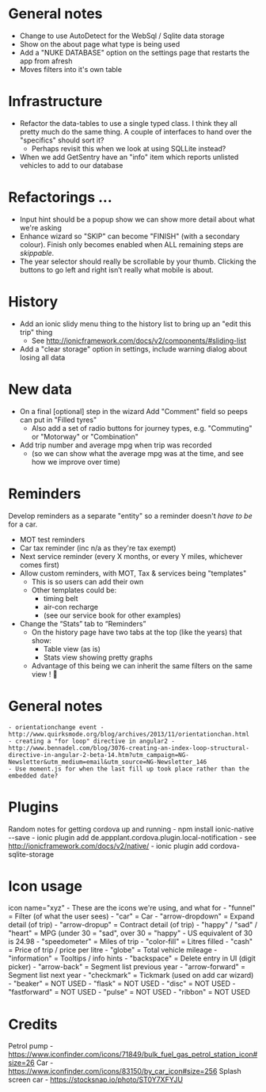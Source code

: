 # General notes
 - Change to use AutoDetect for the WebSql / Sqlite data storage
 - Show on the about page what type is being used
 - Add a "NUKE DATABASE" option on the settings page that restarts the app from afresh
 - Moves filters into it's own table

# Infrastructure
* Refactor the data-tables to use a single typed class.  I think they all pretty much do the same thing. A couple of interfaces to hand over the "specifics" should sort it?
	- Perhaps revisit this when we look at using SQLLite instead?	
* When we add GetSentry have an "info" item which reports unlisted vehicles to add to our database

# Refactorings ...
* Input hint should be a popup show we can show more detail about what we're asking
* Enhance wizard so "SKIP" can become "FINISH" (with a secondary colour).  Finish only becomes enabled when ALL remaining steps are _skippable_.	
*	The year selector should really be scrollable by your thumb.  Clicking the buttons to go left and right isn’t really what mobile is about.

# History
* Add an ionic slidy menu thing to the history list to bring up an "edit this trip" thing
	- See http://ionicframework.com/docs/v2/components/#sliding-list
* Add a "clear storage" option in settings, include warning dialog about losing all data	

# New data
- On a final [optional] step in the wizard Add "Comment" field so peeps can put in "Filled tyres"
	- Also add a set of radio buttons for journey types, e.g. "Commuting" or "Motorway" or "Combination"
- Add trip number and average mpg when trip was recorded 
	- (so we can show what the average mpg was at the time, and see how we improve over time)

# Reminders
Develop reminders as a separate "entity" so a reminder doesn't _have to be_ for a car.
- MOT test reminders
- Car tax reminder (inc n/a as they're tax exempt)
- Next service reminder (every X months, or every Y miles, whichever comes first)
- Allow custom reminders, with MOT, Tax & services being "templates" 
	- This is so users can add their own
	- Other templates could be:
		+ timing belt
		+ air-con recharge
		+ (see our service book for other examples)
- Change the “Stats” tab to “Reminders”
	- On the history page have two tabs at the top (like the years) that show:
		+ Table view (as is)
		+ Stats view showing pretty graphs
	- Advantage of this being we can inherit the same filters on the same view ! 


# General notes
	- orientationchange event - http://www.quirksmode.org/blog/archives/2013/11/orientationchan.html
	- creating a "for loop" directive in angular2 - http://www.bennadel.com/blog/3076-creating-an-index-loop-structural-directive-in-angular-2-beta-14.htm?utm_campaign=NG-Newsletter&utm_medium=email&utm_source=NG-Newsletter_146
	- Use moment.js for when the last fill up took place rather than the embedded date?

# Plugins
Random notes for getting cordova up and running
	- npm install ionic-native --save
	- ionic plugin add de.appplant.cordova.plugin.local-notification
	- see http://ionicframework.com/docs/v2/native/
	- ionic plugin add cordova-sqlite-storage
	

# Icon usage
icon name="xyz" - These are the icons we're using, and what for
	-	"funnel"                  = Filter (of what the user sees)
	- "car"                     = Car
	- "arrow-dropdown"          = Expand detail (of trip)
	- "arrow-dropup"            = Contract detail (of trip)
	- "happy" / "sad" / "heart" = MPG (under 30 = "sad", over 30 = "happy" - US equivalent of 30 is 24.98
	- "speedometer"             = Miles of trip
	- "color-fill"              = Litres filled
	- "cash"                    = Price of trip / price per litre
	- "globe"                   = Total vehicle mileage
	- "information"             = Tooltips / info hints
	- "backspace"               = Delete entry in UI (digit picker)
	- "arrow-back"              = Segment list previous year
	- "arrow-forward"           = Segment list next year
	- "checkmark"               = Tickmark (used on add car wizard)
	- "beaker"                  = NOT USED
	- "flask"                   = NOT USED
	- "disc"                    = NOT USED
	- "fastforward"             = NOT USED
	- "pulse"                   = NOT USED
	- "ribbon"                  = NOT USED

Credits
=======
Petrol pump - https://www.iconfinder.com/icons/71849/bulk_fuel_gas_petrol_station_icon#size=26
Car - https://www.iconfinder.com/icons/83150/by_car_icon#size=256
Splash screen car - https://stocksnap.io/photo/ST0Y7XFYJU

	